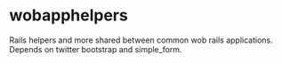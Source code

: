 wobapphelpers
=============

Rails helpers and more shared between common wob rails applications. Depends on twitter bootstrap and simple_form.
